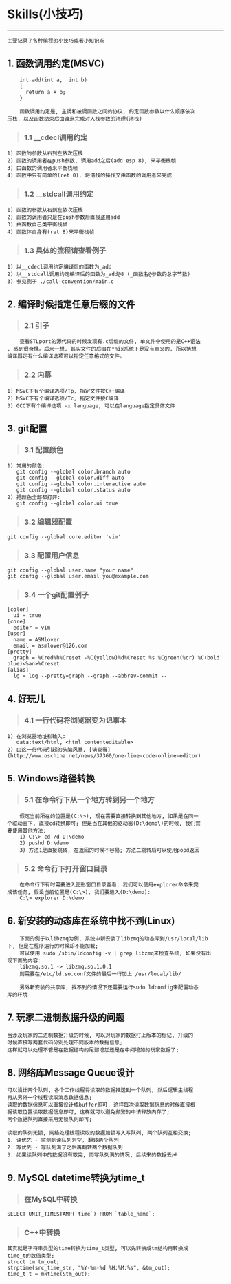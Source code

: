 # **Skills(小技巧)** #
***
    主要记录了各种编程的小技巧或者小知识点


## **1. 函数调用约定(MSVC)** ##
        int add(int a,  int b)  
        {  
          return a + b;  
        }  

        函数调用约定是, 主调和被调函数之间的协议, 约定函数参数以什么顺序依次
    压栈, 以及函数结束后由谁来完成对入栈参数的清理(清栈)
> ### **1.1 __cdecl调用约定** ###
    1) 函数的参数从右到左依次压栈
    2) 函数的调用者在push参数, 调用add之后(add esp 8), 来平衡栈帧
    3) 由函数的调用者来平衡栈帧
    4) 函数中只有简单的(ret 0), 将清栈的操作交由函数的调用者来完成 

> ### **1.2 __stdcall调用约定** ###
    1) 函数的参数从右到左依次压栈
    2) 函数的调用者只是在push参数后直接盗用add
    3) 由函数自己类平衡栈帧
    4) 函数体自身有(ret 8)来平衡栈帧

> ### **1.3 具体的流程请查看例子** ###
    1) 以__cdecl调用约定编译后的函数为_add
    2) 以__stdcall调用约定编译后的函数为_add@8 (_函数名@参数的总字节数)
    3) 参见例子 ./call-convention/main.c 



## **2. 编译时候指定任意后缀的文件** ##
> ### **2.1 引子** ###
        查看STLport的源代码的时候发现有.c后缀的文件, 单文件中使用的是C++语法
    , 感到很奇怪。后来一想, 其实文件的后缀在*nix系统下是没有意义的, 所以猜想
    编译器定有什么编译选项可以指定任意格式的文件。

> ### **2.2 内幕** ###
    1) MSVC下有个编译选项/Tp, 指定文件按C++编译
    2) MSVC下有个编译选项/Tc, 指定文件按C编译
    3) GCC下有个编译选项 -x language, 可以在language指定具体文件 



## **3. git配置** ##
> ### **3.1 配置颜色** ###
    1) 常用的颜色:  
       git config --global color.branch auto  
       git config --global color.diff auto  
       git config --global color.interactive auto  
       git config --global color.status auto  
    2) 把颜色全部都打开: 
       git config --global color.ui true
> ### **3.2 编辑器配置** ###
    git config --global core.editor 'vim'
> ### **3.3 配置用户信息** ###
    git config --global user.name "your name"
    git config --global user.email you@example.com
> ### **3.4 一个git配置例子** ###
    [color]
      ui = true
    [core]
      editor = vim
    [user]
      name = ASMlover
      email = asmlover@126.com
    [pretty]
      graph = %Cred%h%Creset -%C(yellow)%d%Creset %s %Cgreen(%cr) %C(bold blue)<%an>%Creset
    [alias]
      lg = log --pretty=graph --graph --abbrev-commit --
   

## **4. 好玩儿** ##
> ### **4.1 一行代码将浏览器变为记事本** ###
    1) 在浏览器地址栏输入: 
       data:text/html, <html contenteditable>
    2) 由这一行代码引起的头脑风暴, [请查看](http://www.oschina.net/news/37360/one-line-code-online-editor)



## **5. Windows路径转换** ##
> ### **5.1 在命令行下从一个地方转到另一个地方** ###
        假定当前所在的位置是(C:\>), 现在需要直接转换到其他地方, 如果是在同一
    个驱动器下, 直接cd转换即可; 但是当在其他的驱动器(D:\demo\)的时候, 我们需
    要使用其他方法:
        1) C:\> cd /d D:\demo 
        2) pushd D:\demo 
        3) 方法1是直接跳转, 在返回的时候不容易; 方法二跳转后可以使用popd返回
> ### **5.2 命令行下打开窗口目录** ###
        在命令行下有时需要进入图形窗口目录查看, 我们可以使用explorer命令来完
    成该任务, 假设当前位置是(C:\>), 我们要进入(D:\demo):
        C:\> explorer D:\demo 



## **6. 新安装的动态库在系统中找不到(Linux)** ##
        下面的例子以libzmq为例, 系统中新安装了libzmq的动态库到/usr/local/lib
    下, 但是在程序运行的时候却不能加载;
        可以使用 sudo /sbin/ldconfig -v | grep libzmq来检查系统, 如果没有出
    现下面的内容:
        libzmq.so.1 -> libzmq.so.1.0.1
        则需要在/etc/ld.so.conf文件的最后一行加上 /usr/local/lib/ 

        另外新安装的共享库, 找不到的情况下还需要运行sudo ldconfig来配置动态
    库的环境




## **7. 玩家二进制数据升级的问题** ##
    当涉及玩家的二进制数据升级的时候, 可以对玩家的数据打上版本的标记, 升级的
    时候直接写两套代码分别处理不同版本的数据信息;
    这样就可以处理不管是在数据结构的尾部增加还是在中间增加的玩家数据了;



## **8. 网络库Message Queue设计** ##
    可以设计两个队列, 各个工作线程将读取的数据推送到一个队列, 然后逻辑主线程
    再从另外一个线程读取消息数据信息;
    读取的数据信息可以直接设计成buffer即可, 这样每次读取数据信息的时候直接根
    据读取位置读取数据信息即可, 这样就可以避免频繁的申请释放内存了;
    两个数据队列直接采用无锁队列即可;
    
    读取的队列无锁, 网络处理线程读取的数据加锁写入写队列, 两个队列互相交换;
    1. 读优先 - 监测到读队列为空, 翻转两个队列
    2. 写优先 - 写队列满了之后再翻转两个数据队列
    3. 如果读队列中的数据没有取完, 而写队列满的情况, 后续来的数据丢掉



## **9. MySQL datetime转换为time_t** ##
> ### **在MySQL中转换**
    SELECT UNIT_TIMESTAMP(`time`) FROM `table_name`;
> ### **C++中转换**
    其实就是字符串类型的time转换为time_t类型, 可以先转换成tm结构再转换成
    time_t的数值类型;
    struct tm tm_out;
    strptime(src_time_str, "%Y-%m-%d %H:%M:%s", &tm_out);
    time_t t = mktime(&tm_out);
